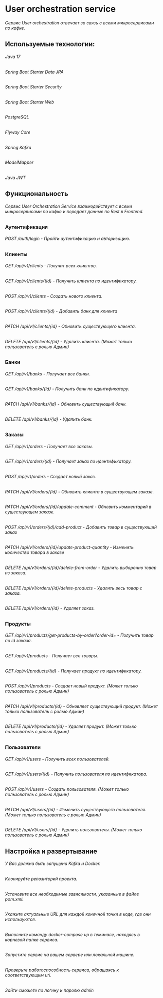 # User orchestration service

###### Сервис User orchestration отвечает за связь с всеми микросервисами по кафке.


## Используемые технологии:

###### Java 17
###### Spring Boot Starter Data JPA
###### Spring Boot Starter Security
###### Spring Boot Starter Web
###### PostgreSQL
###### Flyway Core
###### Spring Kafka
###### ModelMapper
###### Java JWT

## Функциональность

###### Сервис User Orchestration Service взаимодействует с всеми микросервисами по кафке и передает данные по Rest в Frontend.

### Аутентификация

###### POST /auth/login - Пройти аутентификацию и авторизацию.

### Клиенты

###### GET /api/v1/clients - Получит всех клиентов.
###### GET /api/v1/clients/{id} - Получить клиента по идентификатору.
###### POST /api/v1/clients - Создать нового клиента.
###### POST /api/v1/clients/{id} - Добавить банк для клиента
###### PATCH /api/v1/clients/{id} - Обновить существующего клиента.
###### DELETE /api/v1/clients/{id} - Удалить клиента. (Может только пользователь с ролью Админ)
### Банки

###### GET  /api/v1/banks - Получает все банки.
###### GET  /api/v1/banks/{id} - Получить банк по идентификатору.
###### PATCH  /api/v1/banks/{id} - Обновить существующий банк.
###### DELETE  /api/v1/banks/{id} - Удалить банк.
### Заказы

###### GET  /api/v1/orders - Получает все заказы.
###### GET /api/v1/orders/{id} - Получает заказ по идентификатору.
###### POST  /api/v1/orders - Создает новый заказ.
###### PATCH  /api/v1/orders/{id} - Обновить клиента в существующем заказе.
###### PATCH  /api/v1/orders/{id}/update-comment - Обновить комментарий в существующем заказе.
###### POST  /api/v1/orders/{id}/add-product - Добавить товар в существующий заказ
###### PATCH  /api/v1/orders/{id}/update-product-quantity - Изменить количество товара в заказе
###### DELETE  /api/v1/orders/{id}/delete-from-order - Удалить выборочно товар из заказа.
###### DELETE  /api/v1/orders/{id}/delete-products - Удалить весь товар с заказа.
###### DELETE  /api/v1/orders/{id} - Удаляет заказ.
### Продукты

###### GET  /api/v1/products/get-products-by-order?order-id= - Получить товар по id заказа.
###### GET  /api/v1/products - Получает все товары.
###### GET  /api/v1/products/{id} - Получает продукт по идентификатору.
###### POST  /api/v1/products - Создает новый продукт. (Может только пользователь с ролью Админ)
###### PATCH  /api/v1/products/{id} - Обновляет существующий продукт. (Может только пользователь с ролью Админ)
###### DELETE  /api/v1/products/{id} - Удаляет продукт. (Может только пользователь с ролью Админ)
### Пользователи
###### GET  /api/v1/users - Получить всех пользователей.
###### GET  /api/v1/users/{id} - Получить пользователя по идентификатора.
###### POST  /api/v1/users - Создать пользователя. (Может только пользователь с ролью Админ)
###### PATCH  /api/v1/users/{id} - Изменить существующего пользователя. (Может только пользователь с ролью Админ)
###### DELETE  /api/v1/users/{id} - Удалить пользователя. (Может только пользователь с ролью Админ)


## Настройка и развертывание

###### У Вас должна быть запущена Kafka и Docker.
###### Клонируйте репозиторий проекта.
###### Установите все необходимые зависимости, указанные в файле pom.xml.
###### Укажите актуальные URL для каждой конечной точки в коде, где они используются.
###### Выполните команду docker-compose up в теминале, находясь в корневой папке сервиса.
###### Запустите сервис на вашем сервере или локальной машине.
###### Проверьте работоспособность сервиса, обращаясь к соответствующим url.
###### Зайти сможете по логину и паролю admin